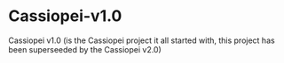 # Cassiopei-v1.0
Cassiopei v1.0 (is the Cassiopei project it all started with, this project has been superseeded by the Cassiopei v2.0)
